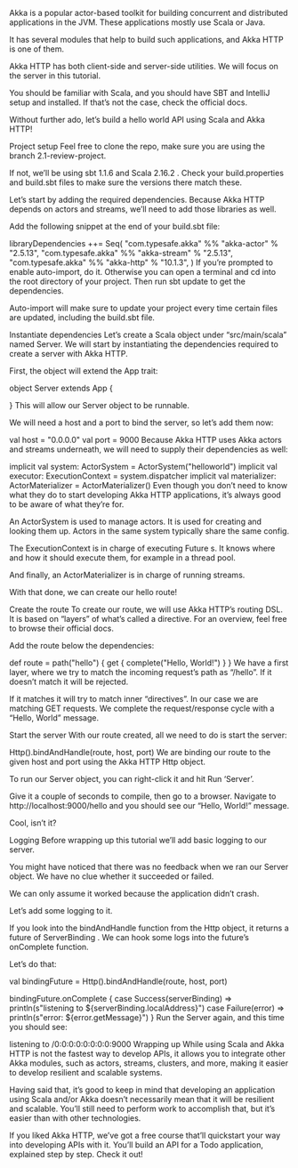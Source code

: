Akka is a popular actor-based toolkit for building concurrent and distributed applications in the JVM. These applications mostly use Scala or Java.

It has several modules that help to build such applications, and Akka HTTP is one of them.

Akka HTTP has both client-side and server-side utilities. We will focus on the server in this tutorial.

You should be familiar with Scala, and you should have SBT and IntelliJ setup and installed. If that’s not the case, check the official docs.

Without further ado, let’s build a hello world API using Scala and Akka HTTP!

Project setup
Feel free to clone the repo, make sure you are using the branch 2.1-review-project.

If not, we’ll be using sbt 1.1.6 and Scala 2.16.2 . Check your build.properties and build.sbt files to make sure the versions there match these.

Let’s start by adding the required dependencies. Because Akka HTTP depends on actors and streams, we’ll need to add those libraries as well.

Add the following snippet at the end of your build.sbt file:

libraryDependencies ++= Seq(
  "com.typesafe.akka" %% "akka-actor" % "2.5.13",
  "com.typesafe.akka" %% "akka-stream" % "2.5.13",
  "com.typesafe.akka" %% "akka-http" % "10.1.3",
)
If you’re prompted to enable auto-import, do it. Otherwise you can open a terminal and cd into the root directory of your project. Then run sbt update to get the dependencies.

Auto-import will make sure to update your project every time certain files are updated, including the build.sbt file.

Instantiate dependencies
Let’s create a Scala object under “src/main/scala” named Server. We will start by instantiating the dependencies required to create a server with Akka HTTP.

First, the object will extend the App trait:

object Server extends App {

}
This will allow our Server object to be runnable.

We will need a host and a port to bind the server, so let’s add them now:

val host = "0.0.0.0"
val port = 9000
Because Akka HTTP uses Akka actors and streams underneath, we will need to supply their dependencies as well:

implicit val system: ActorSystem = ActorSystem("helloworld")
implicit val executor: ExecutionContext = system.dispatcher
implicit val materializer: ActorMaterializer = ActorMaterializer()
Even though you don’t need to know what they do to start developing Akka HTTP applications, it’s always good to be aware of what they’re for.

An ActorSystem is used to manage actors. It is used for creating and looking them up. Actors in the same system typically share the same config.

The ExecutionContext is in charge of executing Future s. It knows where and how it should execute them, for example in a thread pool.

And finally, an ActorMaterializer is in charge of running streams.

With that done, we can create our hello route!

Create the route
To create our route, we will use Akka HTTP’s routing DSL. It is based on “layers” of what’s called a directive. For an overview, feel free to browse their official docs.

Add the route below the dependencies:

def route = path("hello") {
  get {
    complete("Hello, World!")
  }
}
We have a first layer, where we try to match the incoming request’s path as “/hello”. If it doesn’t match it will be rejected.

If it matches it will try to match inner “directives”. In our case we are matching GET requests. We complete the request/response cycle with a “Hello, World” message.

Start the server
With our route created, all we need to do is start the server:

Http().bindAndHandle(route, host, port)
We are binding our route to the given host and port using the Akka HTTP Http object.

To run our Server object, you can right-click it and hit Run ‘Server’.

Give it a couple of seconds to compile, then go to a browser. Navigate to http://localhost:9000/hello and you should see our “Hello, World!” message.


Cool, isn’t it?

Logging
Before wrapping up this tutorial we’ll add basic logging to our server.

You might have noticed that there was no feedback when we ran our Server object. We have no clue whether it succeeded or failed.

We can only assume it worked because the application didn’t crash.

Let’s add some logging to it.

If you look into the bindAndHandle function from the Http object, it returns a future of ServerBinding . We can hook some logs into the future’s onComplete function.

Let’s do that:

val bindingFuture = Http().bindAndHandle(route, host, port)

bindingFuture.onComplete {
  case Success(serverBinding) => println(s"listening to ${serverBinding.localAddress}")
  case Failure(error) => println(s"error: ${error.getMessage}")
}
Run the Server again, and this time you should see:

listening to /0:0:0:0:0:0:0:0:9000
Wrapping up
While using Scala and Akka HTTP is not the fastest way to develop APIs, it allows you to integrate other Akka modules, such as actors, streams, clusters, and more, making it easier to develop resilient and scalable systems.

Having said that, it’s good to keep in mind that developing an application using Scala and/or Akka doesn’t necessarily mean that it will be resilient and scalable. You’ll still need to perform work to accomplish that, but it’s easier than with other technologies.

If you liked Akka HTTP, we’ve got a free course that’ll quickstart your way into developing APIs with it. You’ll build an API for a Todo application, explained step by step. Check it out! 